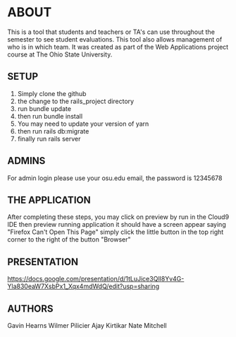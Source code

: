 
# ABOUT
  This is a tool that students and teachers or TA's can use throughout the semester to see student evaluations. This tool also allows management of who is in which team. It was created as part of the Web Applications project course at The Ohio State University.

## SETUP
  
  1) Simply clone the github
  2) the change to the rails_project directory
  3) run bundle update
  4) then run bundle install
  5) You may need to update your version of yarn
  6) then run rails db:migrate
  7) finally run rails server
  
  
## ADMINS
  
  For admin login please use your osu.edu email, the password is 12345678
  
## THE APPLICATION

  After completing these steps, you may click on preview by run in the Cloud9 IDE
    then preview running application
    it should have a screen appear saying "Firefox Can't Open This Page" 
      simply click the little button in the top right corner to the right of the button "Browser"
      
  
  
## PRESENTATION
  https://docs.google.com/presentation/d/1tLuJice3QlI8Yv4G-Yla830eaW7XsbPx1_Xqx4mdWdQ/edit?usp=sharing

## AUTHORS


  Gavin Hearns
  Wilmer Pilicier
  Ajay Kirtikar
  Nate Mitchell
